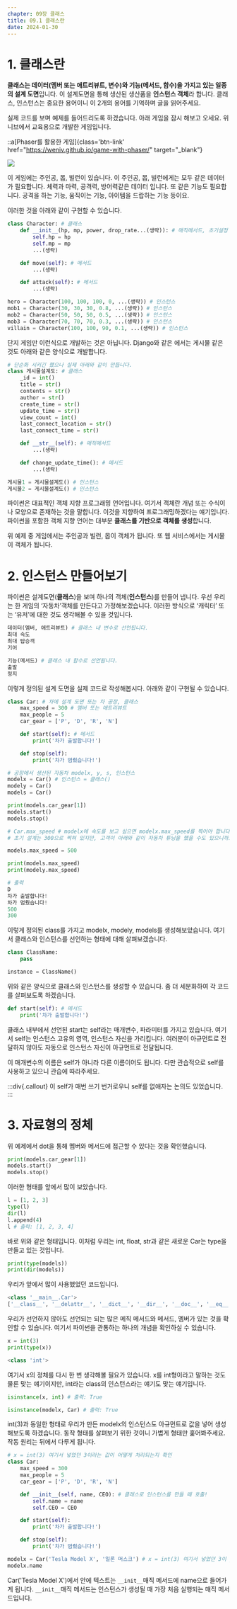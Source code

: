 ```yaml
---
chapter: 09장 클래스
title: 09.1 클래스란
date: 2024-01-30
---
```


# 1. 클래스란

**클래스는 데이터(멤버 또는 애트리뷰트, 변수)와 기능(메서드, 함수)을 가지고 있는 일종의 설계 도면**입니다. 이 설계도면을 통해 생산된 생산품을 **인스턴스 객체**라 합니다. 클래스, 인스턴스는 중요한 용어이니 이 2개의 용어를 기억하며 글을 읽어주세요.

실제 코드를 보며 예제를 들어드리도록 하겠습니다. 아래 게임을 잠시 해보고 오세요. 위니브에서 교육용으로 개발한 게임입니다.

::a[Phaser를 활용한 게임]{class='btn-link' href="https://weniv.github.io/game-with-phaser/" target="\_blank"}

![](/images/python/chapter09/1-1.png)

이 게임에는 주인공, 몹, 빌런이 있습니다. 이 주인공, 몹, 빌런에게는 모두 같은 데이터가 필요합니다. 체력과 마력, 공격력, 방어력같은 데이터 입니다. 또 같은 기능도 필요합니다. 공격을 하는 기능, 움직이는 기능, 아이템을 드랍하는 기능 등이요.

이러한 것을 아래와 같이 구현할 수 있습니다.

```python
class Character: # 클래스
    def __init__(hp, mp, power, drop_rate...(생략)): # 매직메서드, 초기설정
        self.hp = hp
        self.mp = mp
        ...(생략)

    def move(self): # 메서드
        ...(생략)

    def attack(self): # 메서드
        ...(생략)

hero = Character(100, 100, 100, 0, ...(생략)) # 인스턴스
mob1 = Character(30, 30, 30, 0.8, ...(생략)) # 인스턴스
mob2 = Character(50, 50, 50, 0.5, ...(생략)) # 인스턴스
mob3 = Character(70, 70, 70, 0.3, ...(생략)) # 인스턴스
villain = Character(100, 100, 90, 0.1, ...(생략)) # 인스턴스
```

단지 게임만 이런식으로 개발하는 것은 아닙니다. Django와 같은 에서는 게시물 같은 것도 아래와 같은 양식으로 개발합니다.

```python
# 단순화 시키긴 했으나 실제 아래와 같이 만듭니다.
class 게시물설계도: # 클래스
    _id = int()
    title = str()
    contents = str()
    author = str()
    create_time = str()
    update_time = str()
    view_count = int()
    last_connect_location = str()
    last_connect_time = str()

    def __str__(self): # 매직메서드
        ...(생략)

    def change_update_time(): # 메서드
        ...(생략)

게시물1 = 게시물설계도() # 인스턴스
게시물2 = 게시물설계도() # 인스턴스
```

파이썬은 대표적인 객체 지향 프로그래밍 언어입니다. 여기서 객체란 개념 또는 수식이나 모양으로 존재하는 것을 말합니다. 이것을 지향하여 프로그래밍하겠다는 얘기입니다. 파이썬을 포함한 객체 지향 언어는 대부분 **클래스를 기반으로 객체를 생성**합니다.

위 예제 중 게임에서는 주인공과 빌런, 몹이 객체가 됩니다. 또 웹 서비스에서는 게시물이 객체가 됩니다.

# 2. 인스턴스 만들어보기

파이썬은 설계도면(**클래스**)을 보며 하나의 객체(**인스턴스**)를 만들어 냅니다. 우선 우리는 한 게임의 ‘자동차’객체를 만든다고 가정해보겠습니다. 이러한 방식으로 ‘캐릭터’ 또는 ‘유저’에 대한 것도 생각해볼 수 있을 것입니다.

```python
데이터(멤버, 애트리뷰트) # 클래스 내 변수로 선언됩니다.
최대 속도
최대 탑승객
기어

기능(메서드) # 클래스 내 함수로 선언됩니다.
출발
정지
```

이렇게 정의된 설계 도면을 실제 코드로 작성해봅시다. 아래와 같이 구현될 수 있습니다.

```python
class Car: # 차에 설계 도면 또는 차 공장, 클래스
    max_speed = 300 # 멤버 또는 애트리뷰트
    max_people = 5
    car_gear = ['P', 'D', 'R', 'N']

    def start(self): # 메서드
        print('차가 출발합니다!')

    def stop(self):
        print('차가 멈췄습니다!')

# 공장에서 생산된 자동차 modelx, y, s, 인스턴스
modelx = Car() # 인스턴스 = 클래스()
modely = Car()
models = Car()

print(models.car_gear[1])
models.start()
models.stop()

# Car.max_speed # modelx에 속도를 보고 싶으면 modelx.max_speed를 찍어야 합니다.
# 초기 설계는 300으로 찍혀 있지만, 고객이 아래와 같이 자동차 튜닝을 했을 수도 있으니까요.

models.max_speed = 500

print(models.max_speed)
print(modely.max_speed)
```

```python
# 출력
D
차가 출발합니다!
차가 멈췄습니다!
500
300
```

이렇게 정의된 class를 가지고 modelx, modely, models를 생성해보았습니다. 여기서 클래스와 인스턴스를 선언하는 형태에 대해 살펴보겠습니다.

```python
class ClassName:
    pass
```

```python
instance = ClassName()
```

위와 같은 양식으로 클래스와 인스턴스를 생성할 수 있습니다. 좀 더 세분화하여 각 코드를 살펴보도록 하겠습니다.

```python
def start(self): # 메서드
    print('차가 출발합니다!')
```

클래스 내부에서 선언된 start는 self라는 매개변수, 파라미터를 가지고 있습니다. 여기서 self는 인스턴스 고유의 영역, 인스턴스 자신을 가리킵니다. 여러분이 아규먼트로 전달하지 않아도 자동으로 인스턴스 자신이 아규먼트로 전달됩니다.

이 매개변수의 이름은 self가 아니라 다른 이름이어도 됩니다. 다만 관습적으로 self를 사용하고 있으니 관습에 따라주세요.

:::div{.callout}
이 self가 매번 쓰기 번거로우니 self를 없애자는 논의도 있었습니다.
:::

# 3. 자료형의 정체

위 예제에서 dot을 통해 멤버와 메서드에 접근할 수 있다는 것을 확인했습니다.

```python
print(models.car_gear[1])
models.start()
models.stop()
```

이러한 형태를 앞에서 많이 보았습니다.

```python
l = [1, 2, 3]
type(l)
dir(l)
l.append(4)
l # 출력: [1, 2, 3, 4]
```

바로 위와 같은 형태입니다. 이처럼 우리는 int, float, str과 같은 새로운 Car는 type을 만들고 있는 것입니다.

```python
print(type(models))
print(dir(models))
```

우리가 앞에서 많이 사용했었던 코드입니다.

```python
<class '__main__.Car'>
['__class__', '__delattr__', '__dict__', '__dir__', '__doc__', '__eq__', '__format__', '__ge__', '__getattribute__', '__gt__', '__hash__', '__init__', '__init_subclass__', '__le__', '__lt__', '__module__', '__ne__', '__new__', '__reduce__', '__reduce_ex__', '__repr__', '__setattr__', '__sizeof__', '__str__', '__subclasshook__', '__weakref__', 'car_gear', 'max_people', 'max_speed', 'start', 'stop']
```

우리가 선언하지 않아도 선언되는 되는 많은 메직 메서드와 메서드, 멤버가 있는 것을 확인할 수 있습니다. 여기서 파이썬을 관통하는 하나의 개념을 확인하실 수 있습니다.

```python
x = int(3)
print(type(x))
```

```python
<class 'int'>
```

여기서 x의 정체를 다시 한 번 생각해볼 필요가 있습니다. x를 int형이라고 말하는 것도 물론 맞는 얘기이지만, int라는 class의 인스턴스라는 얘기도 맞는 얘기입니다.

```python
isinstance(x, int) # 출력: True
```

```python
isinstance(modelx, Car) # 출력: True
```

int(3)과 동일한 형태로 우리가 만든 modelx의 인스턴스도 아규먼트로 값을 넣어 생성 해보도록 하겠습니다. 동작 형태를 살펴보기 위한 것이니 가볍게 형태만 훑어봐주세요. 작동 원리는 뒤에서 다루게 됩니다.

```python
# x = int(3) 여기서 넣었던 3이라는 값이 어떻게 처리되는지 확인
class Car:
    max_speed = 300
    max_people = 5
    car_gear = ['P', 'D', 'R', 'N']

    def __init__(self, name, CEO): # 클래스로 인스턴스를 만들 때 호출!
        self.name = name
        self.CEO = CEO

    def start(self):
        print('차가 출발합니다!')

    def stop(self):
        print('차가 멈췄습니다!')

modelx = Car('Tesla Model X', '일론 머스크') # x = int(3) 여기서 넣었던 3이 __init__ 메직메서드에서 처리!
modelx.name
```

Car('Tesla Model X')에서 안에 텍스트는 `__init__`매직 메서드에 name으로 들어가게 됩니다. `__init__`매직 메서드는 인스턴스가 생성될 때 가장 처음 실행되는 매직 메서드입니다.
